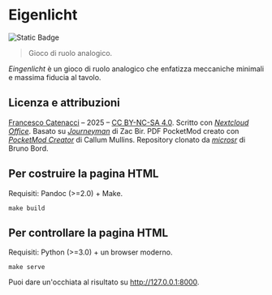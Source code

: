 # Eigenlicht

![Static Badge](https://img.shields.io/badge/Chiudi_gli_occhi_e_immagina.-16161D)

> Gioco di ruolo analogico.

*Eingenlicht* è un gioco di ruolo analogico che enfatizza meccaniche minimali e massima fiducia al tavolo.

## Licenza e attribuzioni

[Francesco Catenacci](https://github.com/medusa) – 2025 – [CC BY-NC-SA 4.0](https://creativecommons.org/licenses/by-nc-sa/4.0/deed.it). Scritto con [*Nextcloud Office*](https://nextcloud.com/it/office). Basato su [*Journeyman*](https://neverendingpretending.net/tag/journeyman-engine.html) di Zac Bir. PDF PocketMod creato con [*PocketMod Creator*](https://github.com/mullinscr/pocketmod-creator) di Callum Mullins. Repository clonato da [*microsr*](https://github.com/brunobord/microsr) di Bruno Bord.

## Per costruire la pagina HTML

Requisiti: Pandoc (>=2.0) + Make.

    make build

## Per controllare la pagina HTML

Requisiti: Python (>=3.0) + un browser moderno.

    make serve

Puoi dare un'occhiata al risultato su <http://127.0.0.1:8000>.
